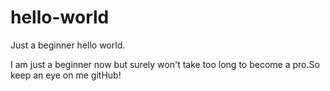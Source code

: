# hello-world
Just a beginner hello world.

I am just a beginner now but surely won't take too long to become a pro.So keep an eye on me gitHub!
